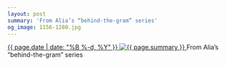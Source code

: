 ```yaml
---
layout: post
summary: 'From Alia’s “behind-the-gram” series'
og_image: 1156-1280.jpg
---
```


<p>
 <time>
  <a href="/1156">
   {{ page.date | date: "%B %-d, %Y" }}
  </a>
 </time>
 <a href="/1156">
  <img alt="{{ page.summary }}" sizes="(min-width: 700px) 50vw, calc(100vw - 2rem)" src="{{ site.assets_url }}/1156-640.jpg" srcset="{{ site.assets_url }}/1156-320.jpg 320w, {{ site.assets_url }}/1156-640.jpg 640w, {{ site.assets_url }}/1156-960.jpg 960w, {{ site.assets_url }}/1156-1280.jpg 1280w"/>
 </a>
 <span>
  From Alia’s “behind-the-gram” series
 </span>
</p>
